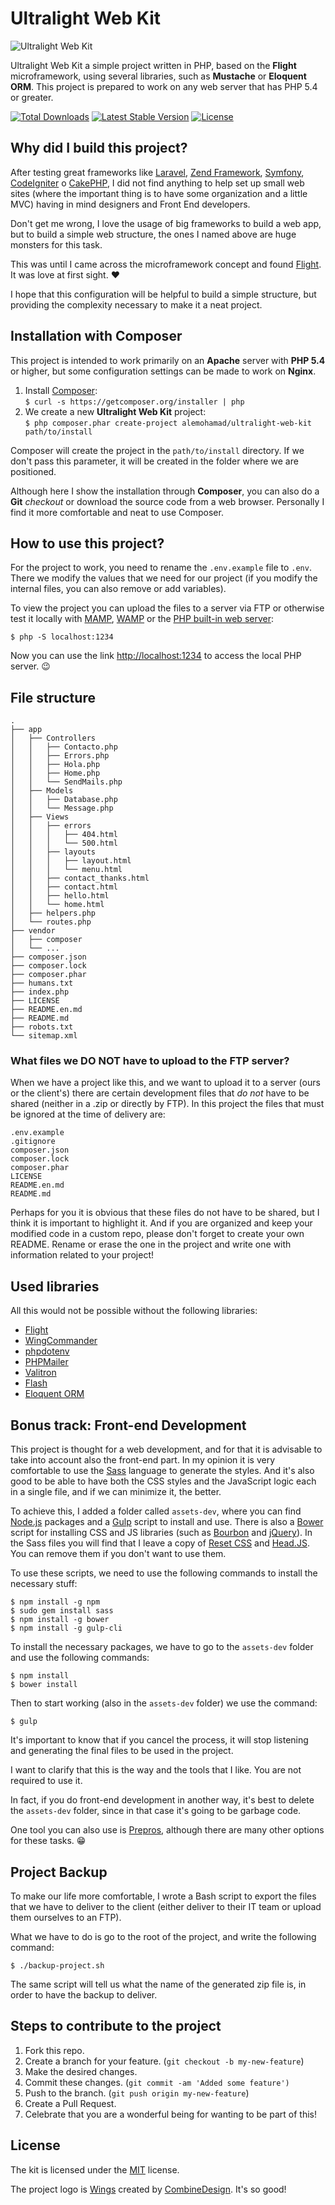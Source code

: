 # Ultralight Web Kit

![Ultralight Web Kit](http://i.imgur.com/jODgJwc.png)

Ultralight Web Kit a simple project written in PHP, based on the **Flight** microframework, using several libraries, such as **Mustache** or **Eloquent ORM**. This project is prepared to work on any web server that has PHP 5.4 or greater.

[![Total Downloads](https://img.shields.io/packagist/dt/alemohamad/ultralight-web-kit.svg?style=flat-square)](https://packagist.org/packages/alemohamad/ultralight-web-kit)
[![Latest Stable Version](https://img.shields.io/packagist/v/alemohamad/ultralight-web-kit.svg?style=flat-square)](https://packagist.org/packages/alemohamad/ultralight-web-kit)
[![License](https://img.shields.io/packagist/l/alemohamad/ultralight-web-kit.svg?style=flat-square)](https://opensource.org/licenses/mit-license.php)

## Why did I build this project?

After testing great frameworks like [Laravel](https://laravel.com), [Zend Framework](https://framework.zend.com), [Symfony](https://symfony.com), [CodeIgniter](https://www.codeigniter.com) o [CakePHP](https://cakephp.org), I did not find anything to help set up small web sites (where the important thing is to have some organization and a little MVC) having in mind designers and Front End developers.

Don't get me wrong, I love the usage of big frameworks to build a web app, but to build a simple web structure, the ones I named above are huge monsters for this task.

This was until I came across the microframework concept and found [Flight](http://flightphp.com). It was love at first sight. ♥️

I hope that this configuration will be helpful to build a simple structure, but providing the complexity necessary to make it a neat project.

## Installation with Composer

This project is intended to work primarily on an **Apache** server with **PHP 5.4** or higher, but some configuration settings can be made to work on **Nginx**.

1. Install [Composer](https://getcomposer.org/download/):  
`$ curl -s https://getcomposer.org/installer | php`  
2. We create a new **Ultralight Web Kit** project:  
`$ php composer.phar create-project alemohamad/ultralight-web-kit path/to/install`

Composer will create the project in the `path/to/install` directory. If we don't pass this parameter, it will be created in the folder where we are positioned.

Although here I show the installation through **Composer**, you can also do a **Git** *checkout* or download the source code from a web browser. Personally I find it more comfortable and neat to use Composer.

## How to use this project?

For the project to work, you need to rename the `.env.example` file to `.env`. There we modify the values that we need for our project (if you modify the internal files, you can also remove or add variables).

To view the project you can upload the files to a server via FTP or otherwise test it locally with [MAMP](https://www.mamp.info), [WAMP](http://www.wampserver.com/) or the [PHP built-in web server](http://php.net/manual/en/features.commandline.webserver.php):

```
$ php -S localhost:1234
```

Now you can use the link [http://localhost:1234](http://localhost:1234) to access the local PHP server. 😉

## File structure

```
.
├── app
│   ├── Controllers
│   │   ├── Contacto.php
│   │   ├── Errors.php
│   │   ├── Hola.php
│   │   ├── Home.php
│   │   └── SendMails.php
│   ├── Models
│   │   ├── Database.php
│   │   └── Message.php
│   ├── Views
│   │   ├── errors
│   │   │   ├── 404.html
│   │   │   └── 500.html
│   │   ├── layouts
│   │   │   ├── layout.html
│   │   │   └── menu.html
│   │   ├── contact_thanks.html
│   │   ├── contact.html
│   │   ├── hello.html
│   │   └── home.html
│   ├── helpers.php
│   └── routes.php
├── vendor
│   ├── composer
│   └── ...
├── composer.json
├── composer.lock
├── composer.phar
├── humans.txt
├── index.php
├── LICENSE
├── README.en.md
├── README.md
├── robots.txt
└── sitemap.xml
```

### What files we DO NOT have to upload to the FTP server?

When we have a project like this, and we want to upload it to a server (ours or the client's) there are certain development files that *do not* have to be shared (neither in a .zip or directly by FTP). In this project the files that must be ignored at the time of delivery are:

```
.env.example
.gitignore
composer.json
composer.lock
composer.phar
LICENSE
README.en.md
README.md
```

Perhaps for you it is obvious that these files do not have to be shared, but I think it is important to highlight it. And if you are organized and keep your modified code in a custom repo, please don't forget to create your own README. Rename or erase the one in the project and write one with information related to your project!

## Used libraries

All this would not be possible without the following libraries:

* [Flight](https://github.com/mikecao/flight)
* [WingCommander](https://github.com/xmeltrut/WingCommander)
* [phpdotenv](https://github.com/vlucas/phpdotenv)
* [PHPMailer](https://github.com/PHPMailer/PHPMailer)
* [Valitron](https://github.com/vlucas/valitron)
* [Flash](https://github.com/joelvardy/flash)
* [Eloquent ORM](https://github.com/illuminate/database)

## Bonus track: Front-end Development

This project is thought for a web development, and for that it is advisable to take into account also the front-end part. In my opinion it is very comfortable to use the [Sass](http://sass-lang.com) language to generate the styles. And it's also good to be able to have both the CSS styles and the JavaScript logic each in a single file, and if we can minimize it, the better.

To achieve this, I added a folder called `assets-dev`, where you can find [Node.js](https://nodejs.org) packages and a [Gulp](http://gulpjs.com) script to install and use. There is also a [Bower](https://bower.io) script for installing CSS and JS libraries (such as [Bourbon](http://bourbon.io) and [jQuery](https://jquery.com)). In the Sass files you will find that I leave a copy of [Reset CSS](http://meyerweb.com/eric/tools/css/reset/) and [Head.JS](http://headjs.com). You can remove them if you don't want to use them.

To use these scripts, we need to use the following commands to install the necessary stuff:

```
$ npm install -g npm
$ sudo gem install sass
$ npm install -g bower
$ npm install -g gulp-cli
```

To install the necessary packages, we have to go to the `assets-dev` folder and use the following commands:

```
$ npm install
$ bower install
```

Then to start working (also in the `assets-dev` folder) we use the command:

```
$ gulp
```

It's important to know that if you cancel the process, it will stop listening and generating the final files to be used in the project.

I want to clarify that this is the way and the tools that I like. You are not required to use it.

In fact, if you do front-end development in another way, it's best to delete the `assets-dev` folder, since in that case it's going to be garbage code.

One tool you can also use is [Prepros](https://prepros.io), although there are many other options for these tasks. 😁

## Project Backup

To make our life more comfortable, I wrote a Bash script to export the files that we have to deliver to the client (either deliver to their IT team or upload them ourselves to an FTP).

What we have to do is go to the root of the project, and write the following command:

```
$ ./backup-project.sh
```

The same script will tell us what the name of the generated zip file is, in order to have the backup to deliver.

## Steps to contribute to the project

1. Fork this repo.
2. Create a branch for your feature. (`git checkout -b my-new-feature`)
3. Make the desired changes.
4. Commit these changes. (`git commit -am 'Added some feature')`
5. Push to the branch. (`git push origin my-new-feature`)
6. Create a Pull Request.
7. Celebrate that you are a wonderful being for wanting to be part of this!

## License

The kit is licensed under the [MIT](https://opensource.org/licenses/mit-license.php) license.

The project logo is [Wings](https://thenounproject.com/term/wings/382103/) created by [CombineDesign](https://www.behance.net/combine-design). It's so good!
